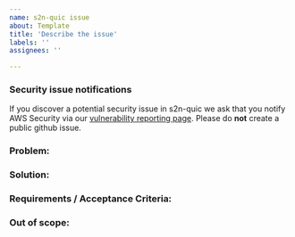 ```yaml
---
name: s2n-quic issue
about: Template
title: 'Describe the issue'
labels: ''
assignees: ''

---
```


### Security issue notifications

If you discover a potential security issue in s2n-quic we ask that you notify
AWS Security via our [vulnerability reporting page](http://aws.amazon.com/security/vulnerability-reporting/). Please do **not** create a public github issue.

### Problem:

<!--A short description of what the problem is and why we need to fix it. Add reproduction steps if necessary.-->

### Solution:

<!--A description of the possible solution in terms of s2n-quic architecture. Highlight and explain any potentially controversial design decisions taken.

* **Does this change what s2n-quic sends over the wire?**
* **Does this change any public APIs?** -->

### Requirements / Acceptance Criteria:

<!--What must a solution address in order to solve the problem? How do we know the solution is complete?

* **RFC links:** Links to relevant RFC(s)
* **Related Issues:** Link any relevant issues
* **Will the Usage Guide or other documentation need to be updated?**
* **Testing:** How will this change be tested? Call out new integration tests, functional tests, or particularly interesting/important unit tests.
-->

### Out of scope:

<!--Is there anything the solution will intentionally NOT address?-->

[//]: #  (NOTE: If you believe this might be a security issue, please email aws-security@amazon.com instead of creating a GitHub issue. For more details, see the AWS Vulnerability Reporting Guide: https://aws.amazon.com/security/vulnerability-reporting/ )
